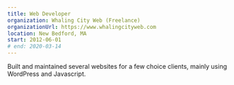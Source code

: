 ```yaml
---
title: Web Developer
organization: Whaling City Web (Freelance)
organizationUrl: https://www.whalingcityweb.com
location: New Bedford, MA
start: 2012-06-01
# end: 2020-03-14
---
```


Built and maintained several websites for a few choice clients, mainly using WordPress and Javascript.
